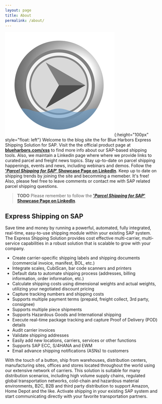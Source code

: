 ```yaml
---
layout: page
title: About
permalink: /about/
---
```


![Blue Harbors logo](/assets/BH_logo.png){:height="100px" style="float: left"}
Welcome to the blog site the for Blue Harbors Express Shipping Solution for
SAP.  Visit the the official product page at
[**blueharbors.com/xss**](https://www.blueharbors.com/xss) to find more info about our SAP-based shipping tools.
Also, we maintain a Linkedin page where where we provide links to curated parcel and freight news topics.
Stay up-to-date on parcel shipping happenings, events and news, including
webinars and demos.  Follow the [**'*Parcel Shipping for SAP*' Showcase Page on
LinkedIn**](https://www.linkedin.com/showcase/express-shipping-solution-for-sap).
Keep up to date on shipping trends by joining the site and becomming a memeber.
It's free!  Also, please feel free to leave comments or contact me with SAP
related parcel shipping questions. 

> **TODO** Please remember to follow the [**'*Parcel Shipping for SAP*' Showcase Page on
LinkedIn**](https://www.linkedin.com/showcase/express-shipping-solution-for-sap).

<script src="{{ base.url | prepend: site.url }}/assets/linkedinFollowCompany.js"></script>

<script src="https://platform.linkedin.com/in.js"
      type="text/javascript"> lang: en_US</script>
<script type="IN/FollowCompany" data-id="33221667" data-counter="bottom"></script>




## Express Shipping on SAP

Save time and money by running a powerful, automated, fully integrated,
real-time, easy-to-use shipping module within your existing SAP system.  The
Express Shipping Solution provides cost effective multi-carrier, multi-service
capabilities in a robust solution that is scalable to grow with your company.

* Create carrier-specific shipping labels and shipping documents (commercial invoice, manifest, BOL, etc.)
* Integrate scales, CubiScan, bar code scanners and printers
* Default data to automate shipping process (addresses, billing information, order information, etc.)
* Calculate shipping costs using dimensional weights and actual weights, utilizing your negotiated discount pricing
* Capture tracking numbers and shipping costs
* Supports multiple payment terms (prepaid, freight collect, 3rd party, consignee)
* Supports multiple piece shipments
* Supports Hazardous Goods and International shipping
* Execute real-time package tracking and capture Proof of Delivery (POD) details
* Audit carrier invoices
* Validate shipping addresses
* Easily add new locations, carriers, services or other functions
* Supports SAP ECC, S/4HANA and EWM
* Email advance shipping notifications (ASNs) to customers

With the touch of a button, ship from warehouses, distribution centers,
manufacturing sites, offices and stores located throughout the world using our
extensive network of carriers.  This solution is suitable for many distribution
scenarios, including high volume supply chains, regulated global transportation
networks, cold-chain and hazardous material environments, B2C, B2B and third
party distribution to support Amazon, Home Depot and the like.  Activate
shipping in your existing SAP system and start communicating directly with your
favorite transportation partners.

